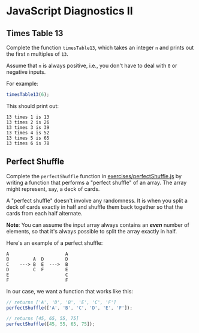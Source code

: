 # JavaScript Diagnostics II

## Times Table 13

Complete the function `timesTable13`, which takes an integer `n` and prints out the first `n` multiples of `13`.

Assume that `n` is always positive, i.e., you don't have to deal with `0` or negative inputs.

For example:

```javascript
timesTable13(6);
```

This should print out:

```text
13 times 1 is 13
13 times 2 is 26
13 times 3 is 39
13 times 4 is 52
13 times 5 is 65
13 times 6 is 78
```

## Perfect Shuffle

Complete the `perfectShuffle` function in [exercises/perfectShuffle.js](exercises/perfectShuffle.js) by writing a function that performs a "perfect shuffle" of an array. The array might represent, say, a deck of cards.

A "perfect shuffle" doesn't involve any randomness. It is when you split a deck of cards exactly in half and shuffle them back together so that the cards from each half alternate.

**Note**: You can assume the input array always contains an ***even*** number of elements, so that it's always possible to split the array exactly in half.

Here's an example of a perfect shuffle:

```text
A                     A
B         A  D        D
C    ---> B  E  --->  B
D         C  F        E
E                     C
F                     F
```

In our case, we want a function that works like this:

```javascript
// returns ['A', 'D', 'B', 'E', 'C', 'F']
perfectShuffle(['A', 'B', 'C', 'D', 'E', 'F']);

// returns [45, 65, 55, 75]
perfectShuffle([45, 55, 65, 75]);
```
